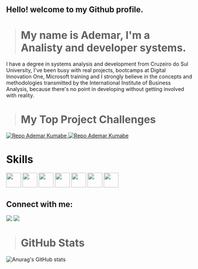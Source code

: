 ## Hello! welcome to my Github profile.

> # My name is Ademar, I'm a Analisty and developer systems.

I have a degree in systems analysis and development from Cruzeiro do Sul University, I've been busy with real projects, bootcamps at Digital Innovation One, Microsoft training and I strongly believe in the concepts and methodologies transmitted by the International Institute of Business Analysis, because there's no point in developing without getting involved with reality.

> # My Top Project Challenges
<a href="https://github.com/AdemarKumabe/dio-lab-open-source" target="_blank">
    <img src="https://github-readme-stats.vercel.app/api/pin/?username=ademarkumabe&repo=dio-lab-open-source&bg_color=000&border_color=30A3DC&show_icons=true&icon_color=30A3DC&title_color=E94D5F&text_color=FFF" alt="Repo Ademar Kumabe">
</a>
<a href="https://github.com/AdemarKumabe/SilasBarberShop" target="_blank">
    <img src="https://github-readme-stats.vercel.app/api/pin/?username=ademarkumabe&repo=SilasBarberShop&bg_color=000&border_color=30A3DC&show_icons=true&icon_color=30A3DC&title_color=E94D5F&text_color=FFF" alt="Repo Ademar Kumabe">
</a>

# Skills
<div>
<img src="https://cdn.jsdelivr.net/gh/devicons/devicon@latest/icons/html5/html5-original.svg" width="40"/>
<img src="https://cdn.jsdelivr.net/gh/devicons/devicon@latest/icons/css3/css3-original.svg" width="40"/>
<img src="https://cdn.jsdelivr.net/gh/devicons/devicon@latest/icons/javascript/javascript-original.svg" width="40"/>
<img src="https://cdn.jsdelivr.net/gh/devicons/devicon@latest/icons/vuejs/vuejs-original.svg" width="40"/>
<img src="https://cdn.jsdelivr.net/gh/devicons/devicon@latest/icons/git/git-original.svg" width="40"/>
<img src="https://cdn.jsdelivr.net/gh/devicons/devicon@latest/icons/github/github-original.svg" width="40"/>
<img src="https://cdn.jsdelivr.net/gh/devicons/devicon@latest/icons/dot-net/dot-net-original-wordmark.svg" width="40"/>
</div>


## Connect with me:

<div>
<a href = "mailto:ademar.kumabe@hotmail.com"><img loading="lazy" src="https://img.shields.io/badge/Gmail-D14836?style=for-the-badge&logo=gmail&logoColor=white" target="_blank"></a>
<a href="https://www.linkedin.com/in/ademarkumabe/" target="_blank"><img loading="lazy" src="https://img.shields.io/badge/-LinkedIn-%230077B5?style=for-the-badge&logo=linkedin&logoColor=white" target="_blank"></a>   
</div>

> # GitHub Stats
![Anurag's GitHub stats](https://github-readme-stats.vercel.app/api?username=ademarkumabe)

